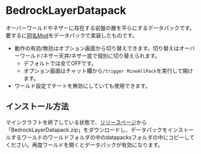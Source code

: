 # BedrockLayerDatapack
オーバーワールドやネザーに存在する岩盤の層を平らにするデータパックです。
要するに[同名Mod](https://github.com/kegare/BedrockLayer)をデータパックで実装したものです。

* 動作の有効/無効はオプション画面から切り替えできます。切り替えはオーバーワールド/ネザー天井/ネザー底で個別に切り替えられます。
    * デフォルトでは全てOFFです。
	* オプション画面はチャット欄から`/trigger MineAllPack`を実行して開けます。
* ワールド設定でチートを無効にしていても使用できます。

## インストール方法
マインクラフトを終了している状態で、[リリースページ](https://github.com/chrom2411/BedrockLayerDatapack/releases)から「BedrockLayerDatapack.zip」をダウンロードし、データパックをインストールするワールドのワールドフォルダの中のdatapacksフォルダの中にコピーしてください。再度ワールドを開くとデータパックが有効になります。
